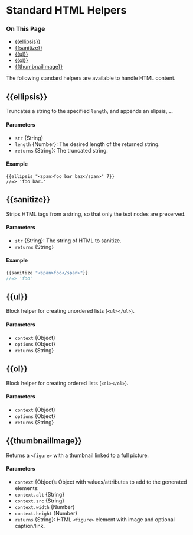<h1>Standard HTML Helpers</h1>

<div class="otp" id="no-index">
	<h3> On This Page </h3>
	<ul>
    <li><a href="#handlebars_ellipsis">{{ellipsis}}</a></li>
    <li><a href="#handlebars_sanitize">{{sanitize}}</a></li>
    <li><a href="#handlebars_ul">{{ul}}</a></li>
    <li><a href="#handlebars_ol">{{ol}}</a></li>
    <li><a href="#handlebars_thumbnailimage">{{thumbnailImage}}</a></li>
	</ul>
</div>

<a href='#handlebars_ellipsis' aria-hidden='true' class='block-anchor'  id='handlebars_ellipsis'></a>

The following standard helpers are available to handle HTML content.

## {{ellipsis}}

Truncates a string to the specified `length`, and appends an elipsis, `…`.

#### Parameters

* `str` {String}
* `length` {Number}: The desired length of the returned string.
* `returns` {String}: The truncated string.

#### Example

```
{{ellipsis "<span>foo bar baz</span>" 7}}
//=> 'foo bar…'
```



<a href='#handlebars_sanitize' aria-hidden='true' class='block-anchor'  id='handlebars_sanitize'></a>

## {{sanitize}}

Strips HTML tags from a string, so that only the text nodes are preserved.

#### Parameters

* `str` {String}: The string of HTML to sanitize.
* `returns` {String}

#### Example

```js
{{sanitize "<span>foo</span>"}}
//=> 'foo'
```



<a href='#handlebars_ul' aria-hidden='true' class='block-anchor'  id='handlebars_ul'></a>

## {{ul}}

Block helper for creating unordered lists (`<ul></ul>`).

#### Parameters

* `context` {Object}
* `options` {Object}
* `returns` {String}



<a href='#handlebars_ol' aria-hidden='true' class='block-anchor'  id='handlebars_ol'></a>

## {{ol}}

Block helper for creating ordered lists  (`<ol></ol>`).

#### Parameters

* `context` {Object}
* `options` {Object}
* `returns` {String}



<a href='#handlebars_thumbnailimage' aria-hidden='true' class='block-anchor'  id='handlebars_thumbnailimage'></a>

## {{thumbnailImage}}

Returns a `<figure>` with a thumbnail linked to a full picture.

#### Parameters

* `context` {Object}: Object with values/attributes to add to the generated elements:
* `context.alt` {String}
* `context.src` {String}
* `context.width` {Number}
* `context.height` {Number}
* `returns` {String}: HTML `<figure>` element with image and optional caption/link.


